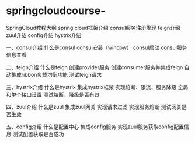 # springcloudcourse-
SpringCloud教程大纲
spring cloud框架介绍
consul服务注册发现
feign介绍
zuul介绍
config介绍
hystrix介绍

一、consul介绍
什么是consul
consul安装（window）
consul启动
consul服务信息查看

二、feign介绍
什么是feign
创建provider服务
创建consumer服务并集成feign
自动集成ribbon负载均衡功能
测试feign请求

三、hystrix介绍
什么是hystrix
集成hystrix框架
实现熔断、限流、服务降级
全局和单个接口设置
测试熔断、降级是否有效

四、zuul介绍
什么是zuul
集成zuul网关
实现请求过滤
实现服务熔断
测试网关是否生效

五、config介绍
什么是配置中心
集成config服务
实现zuul服务获取config配置信息
测试配置获取是否成功

